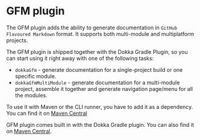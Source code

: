 # GFM plugin

The GFM plugin adds the ability to generate documentation in `GitHub Flavoured Markdown` format. It supports both
multi-module and multiplatform projects.

The GFM plugin is shipped together with the Dokka Gradle Plugin, so you can start using it
right away with one of the following tasks:

* `dokkaGfm` - generate documentation for a single-project build or one specific module.
* `dokkaGfmMultiModule` - generate documentation for a multi-module project, assemble it together and
  generate navigation page/menu for all the modules.

To use it with Maven or the CLI runner, you have to add it as a dependency. You can find it on
[Maven Central](https://mvnrepository.com/artifact/org.jetbrains.dokka/gfm-plugin)

GFM plugin comes built in with the Dokka Gradle plugin. You can also find it on 
[Maven Central](https://mvnrepository.com/artifact/org.jetbrains.dokka/gfm-plugin).
